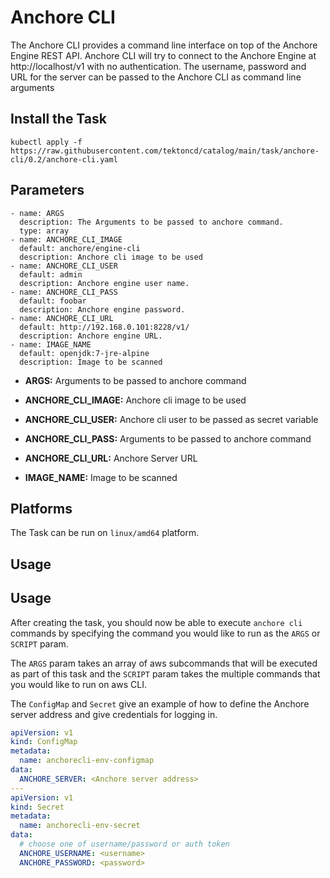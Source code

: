 # Anchore CLI

The Anchore CLI provides a command line interface on top of the Anchore Engine REST API.
Anchore CLI will try to connect to the Anchore Engine at http://localhost/v1 with no authentication. The username, password and URL for the server can be passed to the Anchore CLI as command line arguments

## Install the Task

```
kubectl apply -f https://raw.githubusercontent.com/tektoncd/catalog/main/task/anchore-cli/0.2/anchore-cli.yaml
```

## Parameters

    - name: ARGS
      description: The Arguments to be passed to anchore command.
      type: array
    - name: ANCHORE_CLI_IMAGE
      default: anchore/engine-cli
      description: Anchore cli image to be used
    - name: ANCHORE_CLI_USER
      default: admin
      description: Anchore engine user name.      
    - name: ANCHORE_CLI_PASS
      default: foobar
      description: Anchore engine password.      
    - name: ANCHORE_CLI_URL
      default: http://192.168.0.101:8228/v1/
      description: Anchore engine URL.      
    - name: IMAGE_NAME
      default: openjdk:7-jre-alpine
      description: Image to be scanned


* **ARGS:** Arguments to be passed to anchore command

* **ANCHORE_CLI_IMAGE:** Anchore cli image to be used 

* **ANCHORE_CLI_USER:** Anchore cli user to be passed as secret variable

* **ANCHORE_CLI_PASS:** Arguments to be passed to anchore command

* **ANCHORE_CLI_URL:** Anchore Server URL

* **IMAGE_NAME:** Image to be scanned

## Platforms

The Task can be run on `linux/amd64` platform.

## Usage

## Usage

After creating the task, you should now be able to execute `anchore cli` commands by
specifying the command you would like to run as the `ARGS` or `SCRIPT` param.

The `ARGS` param takes an array of aws subcommands that will be executed as
part of this task and the `SCRIPT` param takes the multiple commands that you would like to run on aws CLI.


The `ConfigMap` and `Secret` give an example of how to define the Anchore server address and give credentials for logging in.

```YAML
apiVersion: v1
kind: ConfigMap
metadata:
  name: anchorecli-env-configmap
data:
  ANCHORE_SERVER: <Anchore server address>
---
apiVersion: v1
kind: Secret
metadata:
  name: anchorecli-env-secret
data:
  # choose one of username/password or auth token
  ANCHORE_USERNAME: <username>
  ANCHORE_PASSWORD: <password>


